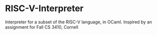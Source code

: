 # RISC-V-Interpreter
Interpreter for a subset of the RISC-V language, in OCaml. Inspired by an assignment for Fall CS 3410, Cornell
